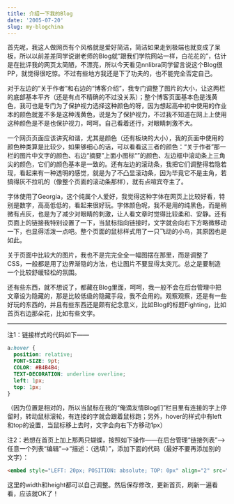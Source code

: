 ```yaml
---
title: 介绍一下我的Blog
date: '2005-07-20'
slug: my-blogchina
---
```


首先呢，我这人做网页有个风格就是爱好简洁，简洁如果走到极端也就变成了呆板，所以以前差差同学说谢老师的Blog就“跟我们学院网站一样，白花花的”，估计是在批评我的网页太简陋，不漂亮，所以今天看见nnlibra同学留言说这个Blog很PP，就觉得很吃惊。不过有些地方我还是下了功夫的，也不能完全否定自己。

对于左边的“关于作者”和右边的“博客介绍”，我专门调整了图片的大小，让这两栏的底部基本平齐（还是有点不精确的不过没关系）；整个博客页面基本色是浅黄色，我可也是专门为了保护视力选择这种颜色的呀，因为想起高中初中使用的作业本的颜色就差不多是这种浅黄色，说是为了保护视力，不过我不知道在网上上使用这种颜色是不是也保护视力，呵呵。自己看着还行，对眼睛刺激不大。

一个网页页面应该讲究和谐，尤其是颜色（还有板块的大小），我的页面中使用的颜色种类算是比较少，如果够细心的话，可以看看这三者的颜色：“关于作者”那一栏的图片中文字的颜色、右边“摘要”上面小图标“”的颜色、左边框中滚动条上三角尖的颜色，它们的颜色基本是一致的。还有左边的滚动条，我把它们调整得若隐若现，看起来有一种透明的感觉，就是为了不凸显滚动条，因为毕竟它不是主角，若搞得灰不拉叽的（像整个页面的滚动条那样），就有点喧宾夺主了。

字体使用了Georgia，这个纯属个人爱好，我觉得这种字体在网页上比较好看，特别是数字，高高低低的，看起来很好玩。字体颜色呢，我不是用的纯黑色，而是稍微有点灰，也是为了减少对眼睛的刺激，让人看文章时觉得比较柔和、安静。还有页面上的链接我特别设置了一下，当鼠标指向链接时，文字就会向右下方略微移动一下，也显得活泼一点吧。整个页面的鼠标样式用了一只飞动的小鸟，其原因也是如此。

关于页面中比较大的图片，我也不是完完全全一幅图摆在那里，而是调整了CSS，一般都是用了边界渐隐的方法，也让图片不要显得太突兀。总之是要制造一个比较舒缓轻松的氛围。

还有些东西，就不想说了，都藏在Blog里面，呵呵，我一般不会在后台管理中把文章设为隐藏的，那是比较低级的隐藏手段，我不会用的。观察观察，还是有一些好玩的东西的，并且有些东西还是颇有纪念意义，比如Blog的标题Fighting，比如首页右边那朵花，比如有些文字。

---

注1：链接样式的代码如下——

```css
a:hover {
  position: relative;
  FONT-SIZE: 9pt; 
  COLOR: #B4B4B4; 
  TEXT-DECORATION: underline overline;
  left: 1px;
  top: 1px;
}
```

（因为位置是相对的，所以当鼠标在我的“俺滴友情Blog们”栏目里有连接的字上停留时，转动鼠标滚轮，有连接的字就会跟着鼠标跑；另外，hover的样式中有left和top的设置，当鼠标移上去时，文字会向右下方移动1px）

注2：若想在首页上加上那两只蝴蝶，按照如下操作——在后台管理“链接列表”-->任意一个列表“编辑”-->“描述：（选填）”，添加下面的代码（最好不要再添加别的文字）：

```html
<embed style="LEFT: 20px; POSITION: absolute; TOP: 0px" align="2" src="http://imgfree.21cn.com/free/flash/9.swf" width="940" height="210" type="application/x-shockwave-flash" ;="" quality="high" wmode="transparent" />
```

这里的width和height都可以自己调整。然后保存修改，更新首页，刷新一遍看看，应该就OK了！
